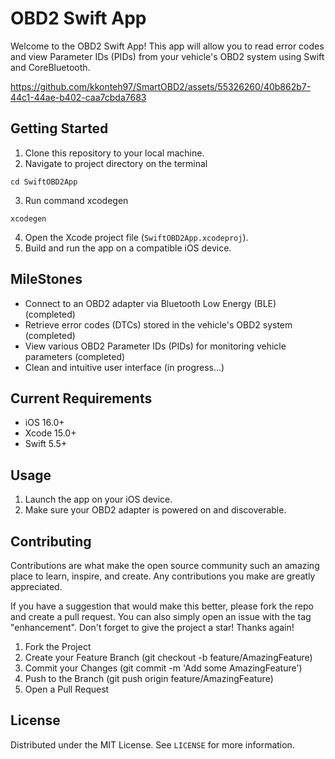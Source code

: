 # OBD2 Swift App

Welcome to the OBD2 Swift App! This app will allow you to read error codes and view Parameter IDs (PIDs) from your vehicle's OBD2 system using Swift and CoreBluetooth.

https://github.com/kkonteh97/SmartOBD2/assets/55326260/40b862b7-44c1-44ae-b402-caa7cbda7683

## Getting Started

1. Clone this repository to your local machine.
2. Navigate to project directory on the terminal
```
cd SwiftOBD2App
```
3. Run command xcodegen
```
xcodegen
```
4. Open the Xcode project file (`SwiftOBD2App.xcodeproj`).
5. Build and run the app on a compatible iOS device.

## MileStones

- Connect to an OBD2 adapter via Bluetooth Low Energy (BLE) (completed)
- Retrieve error codes (DTCs) stored in the vehicle's OBD2 system (completed)
- View various OBD2 Parameter IDs (PIDs) for monitoring vehicle parameters (completed)
- Clean and intuitive user interface (in progress...)

## Current Requirements

- iOS 16.0+
- Xcode 15.0+
- Swift 5.5+

## Usage

1. Launch the app on your iOS device.
2. Make sure your OBD2 adapter is powered on and discoverable.

## Contributing

Contributions are what make the open source community such an amazing place to learn, inspire, and create. Any contributions you make are greatly appreciated.

If you have a suggestion that would make this better, please fork the repo and create a pull request. You can also simply open an issue with the tag "enhancement". Don't forget to give the project a star! Thanks again!


1. Fork the Project
2. Create your Feature Branch (git checkout -b feature/AmazingFeature)
3. Commit your Changes (git commit -m 'Add some AmazingFeature')
4. Push to the Branch (git push origin feature/AmazingFeature)
5. Open a Pull Request

## License

Distributed under the MIT License. See `LICENSE` for more information.



